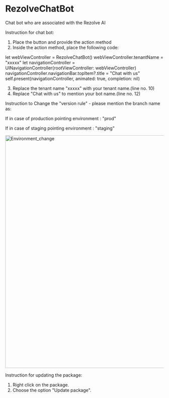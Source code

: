 # RezolveChatBot
Chat bot  who are associated with the Rezolve AI 


Instruction for chat bot:
1. Place the button and provide the action method
2. Inside the action method, place the following code:

let webViewController = RezolveChatBot()
        webViewController.tenantName = "xxxxx"
        let navigationController = UINavigationController(rootViewController: webViewController)
                navigationController.navigationBar.topItem?.title = "Chat with us"
        self.present(navigationController, animated: true, completion: nil)

3. Replace the tenant name "xxxxx" with your tenant name.(line no. 10)
4. Replace "Chat with us" to mention your bot name.(line no. 12)

Instruction to Change the "version rule" - please mention the branch name as:

If in case of production pointing environment : "prod"

If in case of staging pointing environment : "staging"

<img width="741" alt="Environment_change" src="https://github.com/a-science/RezolveChatBot/assets/1118654/80444004-e7e7-4208-a98b-d121f9b1d570">

Instruction for updating the package:
1. Right click on the package.
2. Choose the option "Update package".
